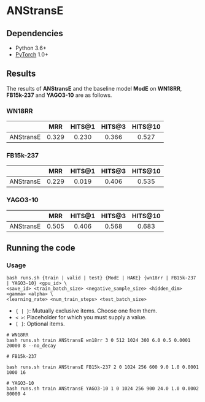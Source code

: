 # ANStransE 
## Dependencies
- Python 3.6+
- [PyTorch](http://pytorch.org/) 1.0+

## Results
The results of **ANStransE** and the baseline model **ModE** on **WN18RR**, **FB15k-237** and **YAGO3-10** are as follows.
 
### WN18RR
| | MRR |  HITS@1 | HITS@3 | HITS@10 |
|:----------:|:----------:|:----------:|:----------:|:----------:|
| ANStransE | 0.329 | 0.230 | 0.366 | 0.527 |

### FB15k-237
| | MRR | HITS@1 | HITS@3 | HITS@10 |
|:----------:|:----------:|:----------:|:----------:|:----------:|
| ANStransE | 0.229 |  0.019 | 0.406 | 0.535 |

### YAGO3-10
| | MRR | HITS@1 | HITS@3 | HITS@10 |
|:----------:|:----------:|:----------:|:----------:|:----------:|
| ANStransE | 0.505 |  0.406 | 0.568 | 0.683 |



## Running the code 

### Usage
```
bash runs.sh {train | valid | test} {ModE | HAKE} {wn18rr | FB15k-237 | YAGO3-10} <gpu_id> \
<save_id> <train_batch_size> <negative_sample_size> <hidden_dim> <gamma> <alpha> \
<learning_rate> <num_train_steps> <test_batch_size> 
```
- `{ | }`: Mutually exclusive items. Choose one from them.
- `< >`: Placeholder for which you must supply a value.
- `[ ]`: Optional items.

```
# WN18RR
bash runs.sh train ANStransE wn18rr 3 0 512 1024 300 6.0 0.5 0.0001 20000 8 --no_decay

# FB15k-237

bash runs.sh train ANStransE FB15k-237 2 0 1024 256 600 9.0 1.0 0.0001 1000 16

# YAGO3-10
bash runs.sh train ANStransE YAGO3-10 1 0 1024 256 900 24.0 1.0 0.0002 80000 4
```
